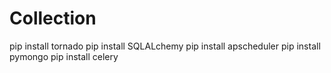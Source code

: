 # Collection

pip install tornado
pip install SQLALchemy
pip install apscheduler
pip install pymongo
pip install celery